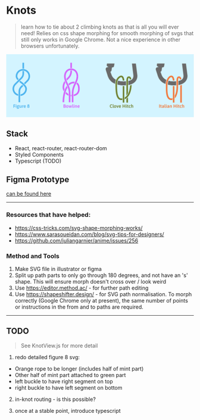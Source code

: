 # Knots
> learn how to tie about 2 climbing knots as that is all you will ever need!
> Relies on css shape morphing for smooth morphing of svgs that still only works in Google Chrome. Not a nice experience in other browsers unfortunately.

![climbing knots](./public/climbing-knots.png "Climbing Knots")

## Stack
- React, react-router, react-router-dom
- Styled Components
- Typescript (TODO)

## Figma Prototype
[can be found here](https://www.figma.com/proto/GPZh3JwWvqXSRKI0Lc4kqSa9)

---

### Resources that have helped:
- https://css-tricks.com/svg-shape-morphing-works/
- https://www.sarasoueidan.com/blog/svg-tips-for-designers/
- https://github.com/juliangarnier/anime/issues/256

### Method and Tools
1. Make SVG file in illustrator or figma
2. Split up path parts to only go through 180 degrees, and not have an 's' shape. This will ensure morph 
doesn't cross over / look weird
3. Use https://editor.method.ac/ - for further path editing 
4. Use https://shapeshifter.design/ - for SVG path normalisation. To morph correctly (Google Chrome only
at present), the same number of points or instructions in the from and to paths are required.

---

## TODO
> See KnotView.js for more detail
1. redo detailed figure 8 svg:
-  Orange rope to be longer (includes half of mint part)
-  Other half of mint part attached to green part
-  left buckle to have right segment on top
-  right buckle to have left segment on bottom

2. in-knot routing - is this possible?

3. once at a stable point, introduce typescript

